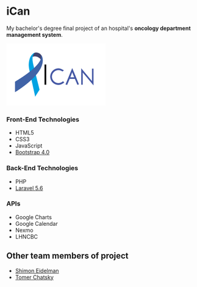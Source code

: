 # iCan
My bachelor's degree final project of an hospital's **oncology department management system**.

![iCan](front/images/logo.png)

### Front-End Technologies
* HTML5
* CSS3
* JavaScript
* [Bootstrap 4.0](https://github.com/twbs/bootstrap)

### Back-End Technologies
* PHP
* [Laravel 5.6](https://github.com/laravel/laravel)

### APIs
* Google Charts
* Google Calendar
* Nexmo
* LHNCBC

## Other team members of project

* [Shimon Eidelman](https://il.linkedin.com/in/shimoneidelman)
* [Tomer Chatsky](https://il.linkedin.com/in/tomer-chatsky)
